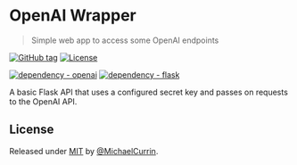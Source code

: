 # OpenAI Wrapper
> Simple web app to access some OpenAI endpoints

[![GitHub tag](https://img.shields.io/github/tag/MichaelCurrin/open-ai-wrapper?include_prereleases=&sort=semver&color=blue)](https://github.com/MichaelCurrin/open-ai-wrapper/releases/)
[![License](https://img.shields.io/badge/License-MIT-blue)](#license)

[![dependency - openai](https://img.shields.io/badge/dependency-openai-blue?logo=openai&logoColor=white)](https://pypi.org/project/openai)
[![dependency - flask](https://img.shields.io/badge/dependency-flask-blue?logo=flask&logoColor=white)](https://pypi.org/project/flask)

A basic Flask API that uses a configured secret key and passes on requests to the OpenAI API.

## License

Released under [MIT](/LICENSE) by [@MichaelCurrin](https://github.com/MichaelCurrin).